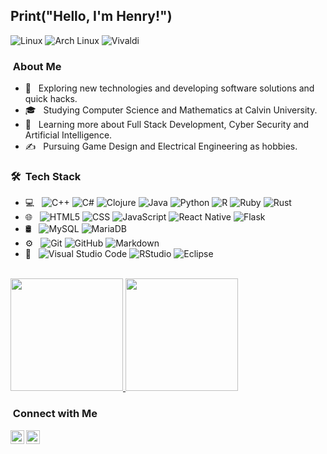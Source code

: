 <h2> Print("Hello, I'm Henry!")</h2>

  ![Linux](https://img.shields.io/badge/Linux-FCC624?style=for-the-badge&logo=linux&logoColor=black)
  ![Arch Linux](https://img.shields.io/badge/Arch_Linux-1793D1?style=for-the-badge&logo=arch-linux&logoColor=white)
  ![Vivaldi](https://img.shields.io/badge/Vivaldi-EF3939?style=for-the-badge&logo=Vivaldi&logoColor=white)

<h3>   &nbsp;About Me </h3>

- 🤔 &nbsp; Exploring new technologies and developing software solutions and quick hacks.
- 🎓 &nbsp; Studying Computer Science and Mathematics at Calvin University.
- 🌱 &nbsp; Learning more about Full Stack Development, Cyber Security and Artificial Intelligence.
- ✍️ &nbsp; Pursuing Game Design and Electrical Engineering as hobbies.

<h3> 🛠 &nbsp;Tech Stack</h3>

- 💻 &nbsp;
  ![C++](https://img.shields.io/badge/C++-333333?style=flat&logo=c%2B%2B&logoColor=white)
  ![C#](https://img.shields.io/badge/C%23-333333?style=flat&logo=c-sharp&logoColor=white)
  ![Clojure](https://img.shields.io/badge/Clojure-333333?style=flat&logo=Clojure&logoColor=Clojure)
  ![Java](https://img.shields.io/badge/Java-333333?style=flat&logo=java&logoColor=white)
  ![Python](https://img.shields.io/badge/Python-333333?style=flat&logo=python&logoColor=ffdd54)
  ![R](https://img.shields.io/badge/R-333333?style=flat&logo=r&logoColor=white)
  ![Ruby](https://img.shields.io/badge/Ruby-333333?style=flat&logo=ruby&logoColor=white)
  ![Rust](https://img.shields.io/badge/Rust-333333?style=flat&logo=rust&logoColor=white)
- 🌐 &nbsp;
  ![HTML5](https://img.shields.io/badge/-HTML5-333333?style=flat&logo=HTML5)
  ![CSS](https://img.shields.io/badge/-CSS-333333?style=flat&logo=CSS3&logoColor=1572B6)
  ![JavaScript](https://img.shields.io/badge/-JavaScript-333333?style=flat&logo=javascript)
  ![React Native](https://img.shields.io/badge/-React_Native-333333?style=flat&logo=react)
  ![Flask](https://img.shields.io/badge/-Flask-333333?style=flat&logo=flask)
- 🛢 &nbsp;
  ![MySQL](https://img.shields.io/badge/-MySQL-333333?style=flat&logo=mysql)
  ![MariaDB](https://img.shields.io/badge/MariaDB-333333?style=flat&logo=mariadb&logoColor=white)
- ⚙️ &nbsp;
  ![Git](https://img.shields.io/badge/-Git-333333?style=flat&logo=git)
  ![GitHub](https://img.shields.io/badge/-GitHub-333333?style=flat&logo=github)
  ![Markdown](https://img.shields.io/badge/-Markdown-333333?style=flat&logo=markdown)
- 🔧 &nbsp;
  ![Visual Studio Code](https://img.shields.io/badge/-Visual%20Studio%20Code-333333?style=flat&logo=visual-studio-code&logoColor=007ACC)
  ![RStudio](https://img.shields.io/badge/-RStudio-333333?style=flat&logo=rstudio)
  ![Eclipse](https://img.shields.io/badge/-Eclipse-333333?style=flat&logo=eclipse-ide&logoColor=2C2255)
<br/>

<a href="https://github.com/hbyr99">
  <img height="180em" src="https://github-readme-stats.vercel.app/api?username=hbyr99&theme=dark&show_icons=true" />
  <img height="180em" src="https://github-readme-stats.vercel.app/api/top-langs/?username=hbyr99&theme=dark&layout=compact&hide=jupyter%20notebook,html" />
</a>

<br/>

<h3>  &nbsp;Connect with Me </h3>

<p align="center">
<a href="https://www.linkedin.com/in/henry-baldacci/">
  <img align="left" alt="Henry's LinkedIn" width="22px" src="https://cdn.jsdelivr.net/npm/simple-icons@v3/icons/linkedin.svg" />
</a>
<a href="https://github.com/hbyr99">
  <img align="left" alt="Henry's Github" width="22px" src="https://cdn.jsdelivr.net/npm/simple-icons@v3/icons/github.svg" />
</a>
<br />
</p>
